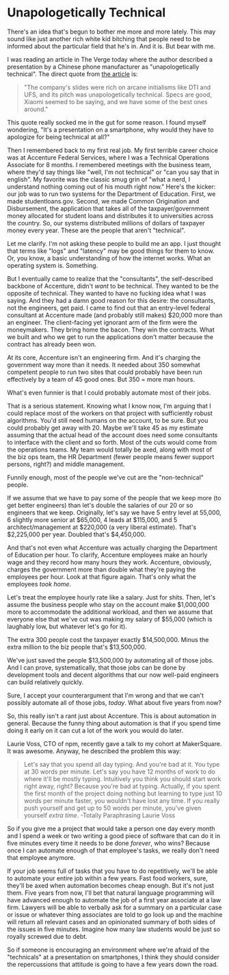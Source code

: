 # Unapologetically Technical

There's an idea that's begun to bother me more and more lately. This may sound like just another rich white kid bitching that people need to be informed about the particular field that he's in. And it is. But bear with me.

I was reading an article in The Verge today where the author described a presentation by a Chinese phone manufacturer as "unapologetically technical". The direct quote from [the article](http://www.theverge.com/2016/4/13/11420304/xiaomi-huawei-meizu-china-smartphone-communication) is:

> "The company's slides were rich on arcane initialisms like DTI and UFS, and its pitch was unapologetically technical. Specs are good, Xiaomi seemed to be saying, and we have some of the best ones around."

This quote really socked me in the gut for some reason. I found myself wondering, "It's a presentation on a smartphone, why would they have to apologize for being technical at all?"

Then I remembered back to my first real job. My first terrible career choice was at Accenture Federal Services, where I was a Technical Operations Associate for 8 months. I remembered meetings with the business team, where they'd say things like "well, I'm not technical" or "can you say that in english". My favorite was the classic smug grin of "what a nerd, I understand nothing coming out of his mouth right now." Here's the kicker: our job was to run two systems for the Department of Education. First, we made studentloans.gov. Second, we made Common Origination and Disbursement, the application that takes all of the taxpayer/government money allocated for student loans and distributes it to universities across the country. So, our systems distributed millions of dollars of taxpayer money every year. These are the people that aren't "technical".

Let me clarify. I'm not asking these people to build me an app. I just thought that terms like "logs" and "latency" may be good things for them to know. Or, you know, a basic understanding of how the internet works. What an operating system is. Something.

But I eventually came to realize that the "consultants", the self-described backbone of Accenture, didn't *want* to be technical. They wanted to be the opposite of technical. They wanted to have no fucking idea what I was saying. And they had a damn good reason for this desire: the consultants, not the engineers, get paid. I came to find out that an entry-level federal consultant at Accenture made (and probably still makes) $20,000 more than an engineer. The client-facing yet ignorant arm of the firm were the moneymakers. They bring home the bacon. They win the contracts. What we built and who we get to run the applications don't matter because the contract has already been won.

At its core, Accenture isn't an engineering firm. And it's charging the government way more than it needs. It needed about 350 somewhat competent people to run two sites that could probably have been run effectively by a team of 45 good ones. But 350 = more man hours.

What's even funnier is that I could probably automate most of their jobs.

That is a serious statement. Knowing what I know now, I'm arguing that I could replace most of the workers on that project with sufficiently robust algorithms. You'd still need humans on the account, to be sure. But you could probably get away with 20. Maybe we'll take 45 as my estimate assuming that the actual head of the account does need some consultants to interface with the client and so forth. Most of the cuts would come from the operations teams. My team would totally be axed, along with most of the biz ops team, the HR Department (fewer people means fewer support persons, right?) and middle management.

Funnily enough, most of the people we've cut are the "non-technical" people.

If we assume that we have to pay some of the people that we keep more (to get better engineers) than let's double the salaries of our 20 or so engineers that we keep. Originally, let's say we have 5 entry level at 55,000, 6 slightly more senior at $65,000, 4 leads at $115,000, and 5 architect/management at $220,000 (a very liberal estimate). That's $2,225,000 per year. Doubled that's $4,450,000.

And that's not even what Accenture was actually charging the Department of Education per hour. To clarify, Accenture employees make an hourly wage and they record how many hours they work. Accenture, obviously, charges the government more than double what they're paying the employees per hour. Look at that figure again. That's only what the employees *took home*.

Let's treat the employee hourly rate like a salary. Just for shits. Then, let's assume the business people who stay on the account make $1,000,000 more to accommodate the additional workload, and then we assume that everyone else that we've cut was making my salary of $55,000 (which is laughably low, but whatever let's go for it).

The extra 300 people cost the taxpayer exactly $14,500,000. Minus the extra million to the biz people that's $13,500,000.

We've just saved the people $13,500,000 by automating all of those jobs. And I can prove, systematically, that those jobs can be done by development tools and decent algorithms that our now well-paid engineers can build relatively quickly.

Sure, I accept your counterargument that I'm wrong and that we can't possibly automate all of those jobs, *today*. What about five years from now?

So, this really isn't a rant just about Accenture. This is about automation in general. Because the funny thing about automation is that if you spend time doing it early on it can cut a lot of the work you would do later.

Laurie Voss, CTO of npm, recently gave a talk to my cohort at MakerSquare. It was awesome. Anyway, he described the problem this way:

>Let's say that you spend all day typing. And you're bad at it. You type at 30 words per minute. Let's say you have 12 months of work to do where it'll be mostly typing. Intuitively you think you should start work right away, right? Because you're bad at typing.
>Actually, if you spent the first month of the project doing nothing but learning to type just 10 words per minute faster, you wouldn't have lost any time. If you really push yourself and get up to 50 words per minute, you've given yourself *extra time*.
-Totally Paraphrasing Laurie Voss

So if you give me a project that would take a person one day every month and I spend a week or two writing a good piece of software that can do it in five minutes every time it needs to be done *forever*, who wins? Because once I can automate enough of that employee's tasks, we really don't need that employee anymore.

If your job seems full of tasks that you have to do repetitively, we'll be able to automate your entire job within a few years. Fast food workers, sure, they'll be axed when automation becomes cheap enough. But it's not just them. Five years from now, I'll bet that natural language programming will have advanced enough to automate the job of a first year associate at a law firm. Lawyers will be able to verbally ask for a summary on a particular case or issue or whatever thing associates are told to go look up and the machine will return all relevant cases and an opinionated summary of both sides of the issues in five minutes. Imagine how many law students would be just so royally screwed due to debt.

So if someone is encouraging an environment where we're afraid of the "technicals" at a presentation on smartphones, I think they should consider the repercussions that attitude is going to have a few years down the road.
